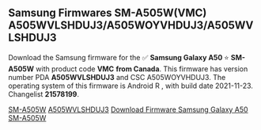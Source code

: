 <h2>Samsung Firmwares SM-A505W(VMC) A505WVLSHDUJ3/A505WOYVHDUJ3/A505WVLSHDUJ3</h2>
Download the Samsung firmware for the ✅ <strong>Samsung Galaxy A50 </strong> ⭐ <strong>SM-A505W</strong> with product code <strong>VMC</strong> <strong> from Canada</strong>. This firmware has version number PDA <strong>A505WVLSHDUJ3</strong> and CSC A505WOYVHDUJ3. The operating system of this firmware is Android R , with build date 2021-11-23. Changelist <strong>21578199</strong>.


[SM-A505W](https://samfirm.shop/samsung/model/SM-A505W)
[A505WVLSHDUJ3](https://samfirm.shop/samsung/pda/A505WVLSHDUJ3)
[Download Firmware Samsung Galaxy A50 SM-A505W](https://samfirm.shop/samsung/firmware/476952)
